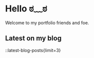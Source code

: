 # Hello ಠ﹏ಠ

Welcome to my portfolio friends and foe.

## Latest on my blog
::latest-blog-posts{limit=3}